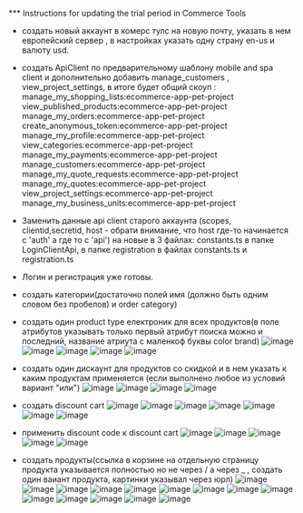 *** Instructions for updating the trial period in Commerce Tools

- создать новый аккаунт в комерс тулс на новую почту, указать в нем европейский сервер , в настройках указать одну страну en-us и валюту usd.
- создать ApiClient по предварительному шаблону mobile and spa client и дополнительно добавить manage_customers , view_project_settings, в итоге будет общий скоуп : manage_my_shopping_lists:ecommerce-app-pet-project view_published_products:ecommerce-app-pet-project manage_my_orders:ecommerce-app-pet-project create_anonymous_token:ecommerce-app-pet-project manage_my_profile:ecommerce-app-pet-project view_categories:ecommerce-app-pet-project manage_my_payments:ecommerce-app-pet-project manage_customers:ecommerce-app-pet-project manage_my_quote_requests:ecommerce-app-pet-project manage_my_quotes:ecommerce-app-pet-project view_project_settings:ecommerce-app-pet-project manage_my_business_units:ecommerce-app-pet-project

- Заменить данные api client старого  аккаунта (scopes, clientid,secretid, host - обрати внимание, что host где-то начинается с 'auth' а где то с 'api') на новые в 3 файлах: constants.ts в папке LoginClientApi, в папке registration в файлах constants.ts и registration.ts
- Логин и регистрация уже готовы.
- создать категории(достаточно полей имя (должно быть одним словом без пробелов) и order category)
- создать один product type електроник для всех продуктов(в поле атрибутов указывать только первый атрибут поиска можно и последний, название атриута с маленкоф буквы color brand)
  ![image](https://github.com/Andrei-Kochetov/eCommerce-App/assets/118794264/21e3b232-7537-494e-8d1c-379f59587425)
  ![image](https://github.com/Andrei-Kochetov/eCommerce-App/assets/118794264/16208094-b38d-4458-9529-9c121f66d585)
  ![image](https://github.com/Andrei-Kochetov/eCommerce-App/assets/118794264/d62b30f6-a793-4c51-ae91-936863e376a3)
  ![image](https://github.com/Andrei-Kochetov/eCommerce-App/assets/118794264/5593bb18-8f7a-46b0-abc0-7e8240f99711)
  ![image](https://github.com/Andrei-Kochetov/eCommerce-App/assets/118794264/730a6b50-3f66-41a7-bb95-17f21915fce4)


- создать один дискаунт для продуктов со скидкой и в нем указать к каким продуктам применяется (если выполнено любое из условий вариант "или")
  ![image](https://github.com/Andrei-Kochetov/eCommerce-App/assets/118794264/990b3047-4e7d-4c06-bbd4-20355eed663d)
  ![image](https://github.com/Andrei-Kochetov/eCommerce-App/assets/118794264/bb31ef38-788f-41fb-b94f-e927eb14cffa)
  ![image](https://github.com/Andrei-Kochetov/eCommerce-App/assets/118794264/ea1be542-8bba-41e2-9f28-9e7f1a4eeff2)
  ![image](https://github.com/Andrei-Kochetov/eCommerce-App/assets/118794264/e13dda30-6597-476e-9d20-4e5b74a76bc0)





- создать discount cart 
  ![image](https://github.com/Andrei-Kochetov/eCommerce-App/assets/118794264/547164d8-4ef2-4aa4-a7a9-9e99ed298ae6)
  ![image](https://github.com/Andrei-Kochetov/eCommerce-App/assets/118794264/fd43cbf2-cd49-4041-a9e3-fbc866b3374e)
  ![image](https://github.com/Andrei-Kochetov/eCommerce-App/assets/118794264/fdc25e29-8118-47ab-9369-1ed3f3298536)
  ![image](https://github.com/Andrei-Kochetov/eCommerce-App/assets/118794264/0ced97ed-93da-4a81-ab95-504317c66f9a)
  ![image](https://github.com/Andrei-Kochetov/eCommerce-App/assets/118794264/b3705c25-df5c-4f20-b5ea-af1b1d6ae873)
  ![image](https://github.com/Andrei-Kochetov/eCommerce-App/assets/118794264/bef5a8c9-5a7b-474a-a019-82c4d7dbb64a)
  ![image](https://github.com/Andrei-Kochetov/eCommerce-App/assets/118794264/d36a27dc-efe8-4e0d-ac88-d2891c37d7fd)



  
- применить discount code к discount cart 
  ![image](https://github.com/Andrei-Kochetov/eCommerce-App/assets/118794264/4c29de0a-2f1d-4eca-8143-92b80486d570)
  ![image](https://github.com/Andrei-Kochetov/eCommerce-App/assets/118794264/de0f8d8a-b4ef-4ee2-8f85-90abfa495b49)
  ![image](https://github.com/Andrei-Kochetov/eCommerce-App/assets/118794264/2070c207-d705-4a6f-bfec-3a932a2ab30b)
  ![image](https://github.com/Andrei-Kochetov/eCommerce-App/assets/118794264/251f5dd4-328c-4fdc-a6d1-110595a5c806)
  ![image](https://github.com/Andrei-Kochetov/eCommerce-App/assets/118794264/f8e151dc-ad9b-428a-8657-261a37e8626b)




- создать продукты(ссылка в корзине на отдельную страницу продукта указывается полностью но не через / а через _ , создать один ваиант продукта, картинки указывал через юрл)
  ![image](https://github.com/Andrei-Kochetov/eCommerce-App/assets/118794264/34b86e7b-6159-4c04-812f-4a7609586661)
  ![image](https://github.com/Andrei-Kochetov/eCommerce-App/assets/118794264/09e05f0b-5dee-4141-9bcb-3a948eacc655)
  ![image](https://github.com/Andrei-Kochetov/eCommerce-App/assets/118794264/a45e6f19-c251-45e1-a744-563620330d64)
  ![image](https://github.com/Andrei-Kochetov/eCommerce-App/assets/118794264/2620078a-eb43-42eb-a380-0ed187bb299d)
  ![image](https://github.com/Andrei-Kochetov/eCommerce-App/assets/118794264/c40840fd-0081-4007-a58c-dc3f31554712)
  ![image](https://github.com/Andrei-Kochetov/eCommerce-App/assets/118794264/b1b871b4-69d9-4309-b3b3-d6682c520b75)
  ![image](https://github.com/Andrei-Kochetov/eCommerce-App/assets/118794264/4d1c1aca-6b45-49b7-993c-82a5c43baf2c)
  ![image](https://github.com/Andrei-Kochetov/eCommerce-App/assets/118794264/614068f9-9e83-46ac-b594-eaf572e95216)
  ![image](https://github.com/Andrei-Kochetov/eCommerce-App/assets/118794264/f1eb0a57-225d-415b-b6e1-9e634c1161bf)
  ![image](https://github.com/Andrei-Kochetov/eCommerce-App/assets/118794264/e660397c-5835-493a-bdd4-e3eecdbcd797)
  ![image](https://github.com/Andrei-Kochetov/eCommerce-App/assets/118794264/a686e9b3-93be-483b-b2b9-b3e251ec93ca)
  ![image](https://github.com/Andrei-Kochetov/eCommerce-App/assets/118794264/d086bf66-8142-4603-9a94-99f42f8d7889)
  ![image](https://github.com/Andrei-Kochetov/eCommerce-App/assets/118794264/0f008135-0846-41a6-9f73-3b09b81d1a6d)
  ![image](https://github.com/Andrei-Kochetov/eCommerce-App/assets/118794264/06bf6b6e-ef2c-4b29-944a-bdf82f766650)

